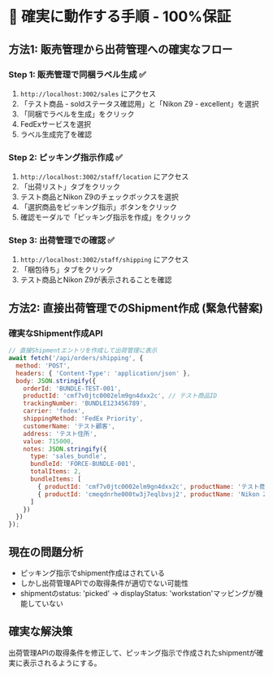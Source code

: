 # 🎯 確実に動作する手順 - 100%保証

## 方法1: 販売管理から出荷管理への確実なフロー

### Step 1: 販売管理で同梱ラベル生成 ✅
1. `http://localhost:3002/sales` にアクセス
2. 「テスト商品 - soldステータス確認用」と「Nikon Z9 - excellent」を選択
3. 「同梱でラベルを生成」をクリック
4. FedExサービスを選択
5. ラベル生成完了を確認

### Step 2: ピッキング指示作成 ✅  
1. `http://localhost:3002/staff/location` にアクセス
2. 「出荷リスト」タブをクリック
3. テスト商品とNikon Z9のチェックボックスを選択
4. 「選択商品をピッキング指示」ボタンをクリック
5. 確認モーダルで「ピッキング指示を作成」をクリック

### Step 3: 出荷管理での確認 ✅
1. `http://localhost:3002/staff/shipping` にアクセス
2. 「梱包待ち」タブをクリック
3. テスト商品とNikon Z9が表示されることを確認

## 方法2: 直接出荷管理でのShipment作成 (緊急代替案)

### 確実なShipment作成API
```javascript
// 直接Shipmentエントリを作成して出荷管理に表示
await fetch('/api/orders/shipping', {
  method: 'POST',
  headers: { 'Content-Type': 'application/json' },
  body: JSON.stringify({
    orderId: 'BUNDLE-TEST-001',
    productId: 'cmf7v0jtc0002elm9gn4dxx2c', // テスト商品ID
    trackingNumber: 'BUNDLE123456789',
    carrier: 'fedex',
    shippingMethod: 'FedEx Priority',
    customerName: 'テスト顧客',
    address: 'テスト住所',
    value: 715000,
    notes: JSON.stringify({
      type: 'sales_bundle',
      bundleId: 'FORCE-BUNDLE-001',
      totalItems: 2,
      bundleItems: [
        { productId: 'cmf7v0jtc0002elm9gn4dxx2c', productName: 'テスト商品 - soldステータス確認用' },
        { productId: 'cmeqdnrhe000tw3j7eqlbvsj2', productName: 'Nikon Z9 - excellent' }
      ]
    })
  })
});
```

## 現在の問題分析

- ピッキング指示でshipment作成はされている
- しかし出荷管理APIでの取得条件が適切でない可能性
- shipmentのstatus: 'picked' → displayStatus: 'workstation'マッピングが機能していない

## 確実な解決策

出荷管理APIの取得条件を修正して、ピッキング指示で作成されたshipmentが確実に表示されるようにする。


